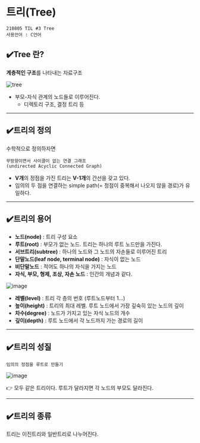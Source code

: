# 트리(Tree)
```
210805 TIL #3 Tree
사용언어 : C언어 
```
## ✔️Tree 란?
**계층적인 구조**를 나타내는 자료구조

![tree](https://user-images.githubusercontent.com/78305431/128332577-39b75943-839d-412e-9f2e-2c06d3847961.png)

- 부모-자식 관계의 노드들로 이루어진다.
    + 디렉토리 구조, 결정 트리 등
***
## ✔️트리의 정의
수학적으로 정의하자면 
```
무방향이면서 사이클이 없는 연결 그래프
(undirected Acyclic Connected Graph)
```
- **V개**의 정점을 가진 트리는 **V-1개**의 간선을 갖고 있다.
- 임의의 두 점을 연결하는 simple path(= 정점이 중복해서 나오지 않을 경로)가 유일하다.

***
## ✔️트리의 용어
- **노드(node)** : 트리 구성 요소
- **루트(root)** : 부모가 없는 노드. 트리는 하나의 루트 노드만을 가진다.
- **서브트리(subtree)** : 하나의 노드와 그 노드의 자손들로 이루어진 트리
- **단말노드(leaf node, terminal node)** : 자식이 없는 노드
- **비단말노드** : 적어도 하나의 자식을 가지는 노드
- **자식, 부모, 형제, 조상, 자손 노드** : 인간의 개념과 같다.

![image](https://user-images.githubusercontent.com/78305431/128334734-6d7fbeac-279b-4f2c-b35f-6a227c5ba6e5.png)

- **레벨(level)** : 트리 각 층의 번호 (루트노드부터 1...)
- **높이(height)** : 트리의 최대 레벨. 루트 노드에서 가장 깊숙히 있는 노드의 깊이
- **차수(degree)** : 노드가 가지고 있는 자식 노드의 개수
- **깊이(depth)** : 루트 노드에서 각 노드까지 가는 경로의 길이
***
## ✔️트리의 성질
```
임의의 정점을 루트로 만들기
```
![image](https://user-images.githubusercontent.com/78305431/128334129-47994987-df46-43b7-a3e8-da5b9ae15422.png)

:point_right: 모두 같은 트리이다. 루트가 달라지면 각 노드의 부모도 달라진다. 
***
## ✔️트리의 종류
트리는 이진트리와 일반트리로 나누어진다.